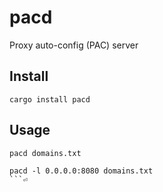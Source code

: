 # pacd
Proxy auto-config (PAC) server 


## Install

```shell script
cargo install pacd
```

## Usage

```shell script
pacd domains.txt

pacd -l 0.0.0.0:8080 domains.txt
```⏎
